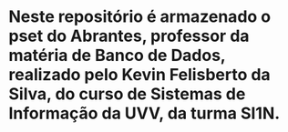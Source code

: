 # Neste repositório é armazenado o pset do Abrantes, professor da matéria de Banco de Dados, realizado pelo Kevin Felisberto da Silva, do curso de Sistemas de Informação da UVV, da turma SI1N.
